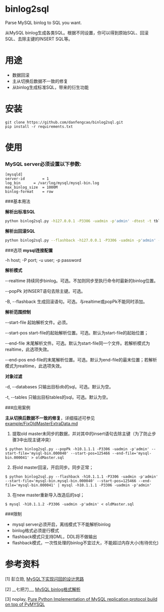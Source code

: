 binlog2sql
========================

Parse MySQL binlog to SQL you want.

从MySQL binlog生成各类SQL。根据不同设置，你可以得到原始SQL、回滚SQL、去除主键的INSERT SQL等。

用途
===========

* 数据回滚
* 主从切换后数据不一致的修复
* 从binlog生成标准SQL，带来的衍生功能


安装
==============

```
git clone https://github.com/danfengcao/binlog2sql.git
pip install -r requirements.txt
```

使用
=========

### MySQL server必须设置以下参数:

    [mysqld]
    server-id		 = 1
    log_bin		 = /var/log/mysql/mysql-bin.log
    max_binlog_size  = 1000M
    binlog-format    = row

###基本用法

**解析出标准SQL**

```bash
python binlog2sql.py -h127.0.0.1 -P3306 -uadmin -p'admin' -dtest -t tbl1 tbl2 --start-file='mysql-bin.000002'
```

**解析出回滚SQL**

```bash
python binlog2sql.py --flashback -h127.0.0.1 -P3306 -uadmin -p'admin' -dtest -t tbl1 tbl2 --start-file='mysql-bin.000002' --start-pos=1240 --end-file='mysql-bin.000004' --end-pos=9620
```
###选项
**mysql连接配置**

-h host; -P port; -u user; -p password

**解析模式**

--realtime 持续同步binlog。可选。不加则同步至执行命令时最新的binlog位置。

--popPk 对INSERT语句去除主键。可选。

-B, --flashback 生成回滚语句。可选。与realtime或popPk不能同时添加。

**解析范围控制**

--start-file 起始解析文件。必须。

--start-pos start-file的起始解析位置。可选。默认为start-file的起始位置；

--end-file 末尾解析文件。可选。默认为start-file同一个文件。若解析模式为realtime，此选项失效。

--end-pos end-file的末尾解析位置。可选。默认为end-file的最末位置；若解析模式为realtime，此选项失效。

**对象过滤**

-d, --databases 只输出目标db的sql。可选。默认为空。

-t, --tables 只输出目标tables的sql。可选。默认为空。

###应用案例

**主从切换后数据不一致的修复**，详细描述可参见[example/FixOldMasterExtraData.md](./example/FixOldMasterExtraData.md)

1. 提取old master未同步的数据，并对其中的insert语句去除主键（为了防止步骤3中出现主键冲突）
```
$ python binlog2sql.py --popPk -h10.1.1.1 -P3306 -uadmin -p'admin' --start-file='mysql-bin.000040' --start-pos=125466 --end-file='mysql-bin.000041' > oldMaster.sql
```
2. 将old master回滚，开启同步。同步正常；
```
$ python binlog2sql.py --flashback -h10.1.1.1 -P3306 -uadmin -p'admin' --start-file='mysql-bin.mysql-bin.000040' --start-pos=125466 --end-file='mysql-bin.000041' | mysql -h10.1.1.1 -P3306 -uadmin -p'admin'
```
3. 在new master重新导入改造后的sql；
```
$ mysql -h10.1.1.2 -P3306 -uadmin -p'admin' < oldMaster.sql
```

###限制
* mysql server必须开启，离线模式下不能解析binlog
* binlog格式必须是行模式
* flashback模式只支持DML，DDL将不做输出
* flashback模式，一次性处理的binlog不宜过大，不能超过内存大小(有待优化)


参考资料
==============
[1] 彭立勋, [MySQL下实现闪回的设计思路](http://www.penglixun.com/tech/database/mysql_flashback_feature.html)

[2] \_\_七把刀__, [MySQL binlog格式解析](http://www.jianshu.com/p/c16686b35807?hmsr=toutiao.io&utm_medium=toutiao.io&utm_source=toutiao.io)

[3] noplay, [Pure Python Implementation of MySQL replication protocol build on top of PyMYSQL](https://github.com/noplay/python-mysql-replication)

